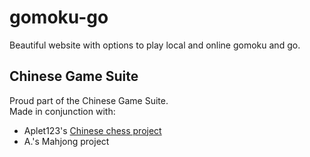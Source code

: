 # gomoku-go

Beautiful website with options to play local and online gomoku and go.

## Chinese Game Suite
Proud part of the Chinese Game Suite.  
Made in conjunction with:  
* Aplet123's [Chinese chess project](https://github.com/Aplet123/chinese-chess/blob/master/README.md)  
* A.'s Mahjong project
